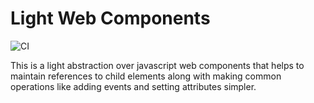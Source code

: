 # Light Web Components

![CI](https://github.com/ssinno28/light-web-components/workflows/CI/badge.svg)

This is a light abstraction over javascript web components that helps to maintain references to child elements along with
making common operations like adding events and setting attributes simpler.
